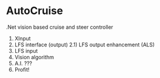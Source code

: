 # AutoCruise
.Net vision based cruise and steer controller

1) XInput
2) LFS interface (output)
2.1) LFS output enhancement (ALS)
3) LFS input
4) Vision algorithm
5) A.I.
???
999) Profit!